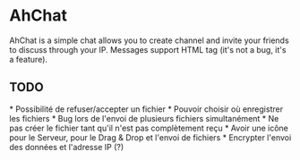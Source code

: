 <h1>AhChat</h1>
AhChat is a simple chat allows you to create channel and invite your friends to discuss through your IP. Messages support HTML tag (it's not a bug, it's a feature).

<h2>TODO</h2>
* Possibilité de refuser/accepter un fichier
* Pouvoir choisir où enregistrer les fichiers
* Bug lors de l'envoi de plusieurs fichiers simultanément
* Ne pas créer le fichier tant qu'il n'est pas complètement reçu
* Avoir une icône pour le Serveur, pour le Drag & Drop et l'envoi de fichiers
* Encrypter l'envoi des données et l'adresse IP (?)
